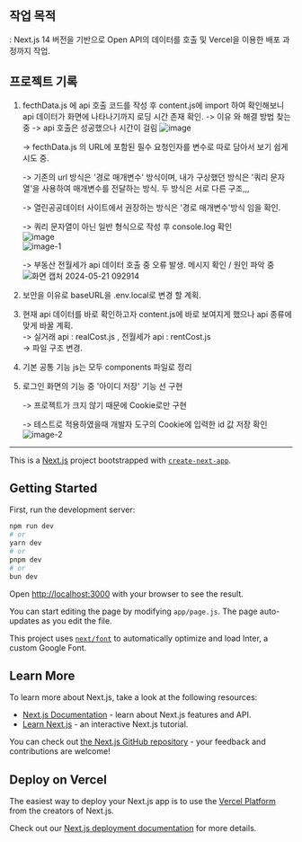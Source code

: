 ## 작업 목적
 : Next.js 14 버전을 기반으로 Open API의 데이터를 호출 및 Vercel을 이용한 배포 과정까지 작업.

## 프로젝트 기록
 1. fecthData.js 에 api 호출 코드를 작성 후 content.js에 import 하여 확인해보니 api 데이터가 화면에 나타나기까지 로딩 시간 존재 확인. -> 이유 와 해결 방법 찾는중
  -> api 호출은 성공했으나 시간이 걸림 ![image](https://github.com/ARISTAHS/side_project/assets/118969653/5dbfcf18-d8ca-4311-880b-98bca01be9c9)


    -> fecthData.js 의 URL에 포함된 필수 요청인자를 변수로 따로 담아서 보기 쉽게 시도 중. 


    -> 기존의 url 방식은 '경로 매개변수' 방식이며, 내가 구상했던 방식은 '쿼리 문자열'을 사용하여 매개변수를 전달하는 방식. 두 방식은 서로 다른 구조,,, 


    -> 열린공공데이터 사이트에서 권장하는 방식은 '경로 매개변수'방식 임을 확인. 


    -> 쿼리 문자열이 아닌 일반 형식으로 작성 후 console.log 확인 <br/>
    ![image](https://github.com/ARISTAHS/side_project/assets/118969653/328ea8b6-35cc-4abe-9611-33adff549505)<br/>
    ![image-1](https://github.com/ARISTAHS/side_project/assets/118969653/5e1753d2-813d-4ffe-ada4-d29a07597d4f)

    -> 부동산 전월세가 api 데이터 호출 중 오류 발생. 메시지 확인 / 원인 파악 중 <br/>
    ![화면 캡처 2024-05-21 092914](https://github.com/ARISTAHS/side_project/assets/118969653/3468869f-7b4a-4979-b01e-3d5d480d38fb)



    


 3. 보안을 이유로 baseURL을 .env.local로 변경 할 계획.
 4. 현재 api 데이터를 바로 확인하고자 content.js에 바로 보여지게 했으나 api 종류에 맞게 바꿀 계획. <br/>
    -> 실거래 api : realCost.js  , 전월세가 api : rentCost.js <br/> -> 파일 구조 변경. 
    
 5. 기본 공통 기능 js는 모두 components 파일로 정리
 6. 로그인 화면의 기능 중 '아이디 저장' 기능 선 구현

    -> 프로젝트가 크지 않기 때문에 Cookie로만 구현 

    -> 테스트로 적용하였을때 개발자 도구의 Cookie에 입력한 id 값 저장 확인
    ![image-2](https://github.com/ARISTAHS/side_project/assets/118969653/dea1ce3c-4245-4c3f-9609-62aae0f4e9ea)

   



    


--------------------------------------------------------------------------------------------------------------------------------------


This is a [Next.js](https://nextjs.org/) project bootstrapped with [`create-next-app`](https://github.com/vercel/next.js/tree/canary/packages/create-next-app).

## Getting Started

First, run the development server:

```bash
npm run dev
# or
yarn dev
# or
pnpm dev
# or
bun dev
```

Open [http://localhost:3000](http://localhost:3000) with your browser to see the result.

You can start editing the page by modifying `app/page.js`. The page auto-updates as you edit the file.

This project uses [`next/font`](https://nextjs.org/docs/basic-features/font-optimization) to automatically optimize and load Inter, a custom Google Font.

## Learn More

To learn more about Next.js, take a look at the following resources:

- [Next.js Documentation](https://nextjs.org/docs) - learn about Next.js features and API.
- [Learn Next.js](https://nextjs.org/learn) - an interactive Next.js tutorial.

You can check out [the Next.js GitHub repository](https://github.com/vercel/next.js/) - your feedback and contributions are welcome!

## Deploy on Vercel

The easiest way to deploy your Next.js app is to use the [Vercel Platform](https://vercel.com/new?utm_medium=default-template&filter=next.js&utm_source=create-next-app&utm_campaign=create-next-app-readme) from the creators of Next.js.

Check out our [Next.js deployment documentation](https://nextjs.org/docs/deployment) for more details.


